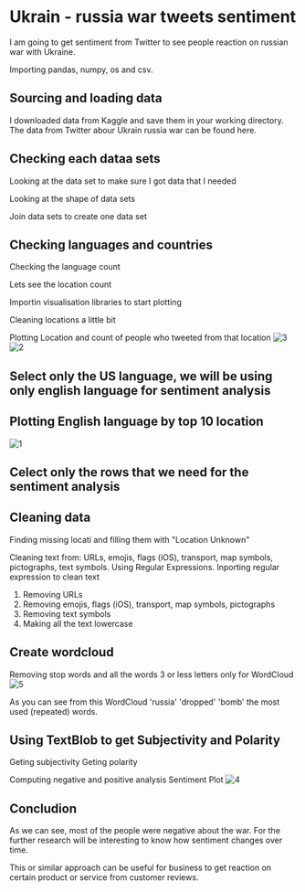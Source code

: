 
# Ukrain - russia war tweets sentiment
I am going to get sentiment from Twitter to see people reaction on russian war with Ukraine.

Importing pandas, numpy, os and csv.

## Sourcing and loading data
I downloaded data from Kaggle and save them in your working directory.
The data from Twitter abour Ukrain russia war can be found here.


## Checking each dataa sets
Looking at the data set to make sure I got data that I needed

Looking at the shape of data sets

Join data sets to create one data set


## Checking languages and countries
Checking the language count

Lets see the location count

Importin visualisation libraries to start plotting

Cleaning locations a little bit

Plotting Location and count of people who tweeted from that location
![3](https://user-images.githubusercontent.com/98930412/171252988-4b7518a7-5a1a-4d09-ad4c-2817d39a2a53.png)
![2](https://user-images.githubusercontent.com/98930412/171253023-18db6ddd-4a80-4e87-acba-fa9132960c69.png)

## Select only the US language, we will be using only english language for sentiment analysis

## Plotting English language by top 10 location
![1](https://user-images.githubusercontent.com/98930412/171252893-a061ab2c-081e-4e20-89fd-1b79f00634d7.png)

## Celect only the rows that we need for the sentiment analysis

## Cleaning data
Finding missing locati and filling them with "Location Unknown"

Cleaning text from: URLs, emojis, flags (iOS), transport, map symbols, pictographs, text symbols.
Using Regular Expressions.
Inporting regular expression to clean text

1. Removing URLs
2. Removing emojis, flags (iOS), transport, map symbols, pictographs
3. Removing text symbols
4. Making all the text lowercase


## Create wordcloud
Removing stop words and all the words 3 or less letters only for WordCloud
![5](https://user-images.githubusercontent.com/98930412/171252860-19568575-dbf9-48a8-b7cd-e68e82741939.png)

As you can see from this WordCloud 'russia' 'dropped' 'bomb' the most used (repeated) words.

## Using TextBlob to get Subjectivity and Polarity

Geting subjectivity
Geting polarity

Computing negative and positive analysis
Sentiment Plot
![4](https://user-images.githubusercontent.com/98930412/171252842-534743fd-4443-469d-ac41-8101750aba9a.png)


## Concludion
As we can see, most of the people were negative about the war.
For the further research will be interesting to know how sentiment changes over time.

This or similar approach can be useful for business to get reaction on certain product or service from customer reviews.
